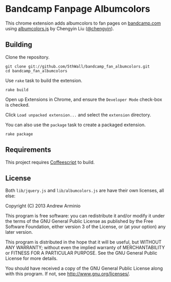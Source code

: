 Bandcamp Fanpage Albumcolors
============================

This chrome extension adds albumcolors to fan pages on [bandcamp.com][bandcamp]
using [albumcolors.js][albumcolors] by Chengyin Liu ([@chengyin][chengyin]).

[bandcamp]: http://bandcamp.com
[albumcolors]: https://github.com/chengyin/albumcolors
[chengyin]: https://github.com/chengyin

Building
--------

 Clone the repository.

```shell
git clone git://github.com/5thWall/bandcamp_fan_albumcolors.git
cd bandcamp_fan_albumcolors
```

Use `rake` task to build the extension.

```shell
rake build
```

Open up Extensions in Chrome, and ensure the `Developer Mode` check-box is
checked.

Click `Load unpacked extension...` and select the `extension` directory.

You can also use the `package` task to create a packaged extension.

```shell
rake package
```

Requirements
------------

This project requires [Coffeescript][cs] to build.

[cs]: http://coffeescript.org

License
-------

Both `lib/jquery.js` and `lib/albumcolors.js` are have their own licenses, all
else:

Copyright (C) 2013  Andrew Arminio

This program is free software: you can redistribute it and/or modify
it under the terms of the GNU General Public License as published by
the Free Software Foundation, either version 3 of the License, or
(at your option) any later version.

This program is distributed in the hope that it will be useful,
but WITHOUT ANY WARRANTY; without even the implied warranty of
MERCHANTABILITY or FITNESS FOR A PARTICULAR PURPOSE.  See the
GNU General Public License for more details.

You should have received a copy of the GNU General Public License
along with this program.  If not, see [<http://www.gnu.org/licenses/>][gpl].

[gpl]: http://www.gnu.org/licenses/
